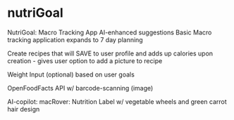 # nutriGoal
NutriGoal: Macro Tracking App AI-enhanced suggestions
Basic Macro tracking application
expands to 7 day planning

Create recipes that will SAVE to user profile and adds up calories upon creation - gives user option to add a picture to recipe

Weight Input (optional) based on user goals

OpenFoodFacts API w/ barcode-scanning (image)

AI-copilot: macRover: Nutrition Label w/ vegetable wheels and green carrot hair design
